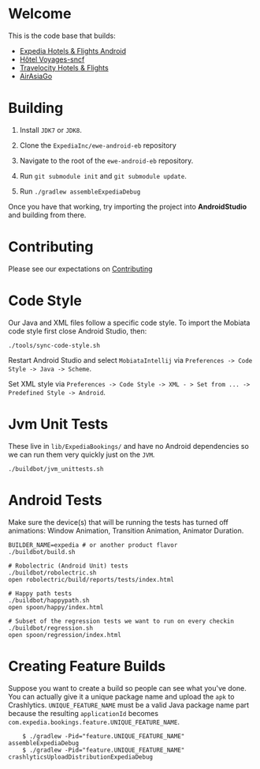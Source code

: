 Welcome
=======

This is the code base that builds:

 * [Expedia Hotels & Flights Android](https://play.google.com/store/apps/details?id=com.expedia.bookings)
 * [Hôtel Voyages-sncf](https://play.google.com/store/apps/details?id=com.expedia.bookings.vsc)
 * [Travelocity Hotels & Flights](https://play.google.com/store/apps/details?id=com.travelocity.android)
 * [AirAsiaGo](https://play.google.com/store/apps/details?id=com.airasiago.android)

Building
========

1. Install `JDK7` or `JDK8`.

2. Clone the `ExpediaInc/ewe-android-eb` repository

3. Navigate to the root of the `ewe-android-eb` repository.

4. Run `git submodule init` and `git submodule update`.

5. Run `./gradlew assembleExpediaDebug`

Once you have that working, try importing the project into **AndroidStudio** and
building from there.

Contributing
============

Please see our expectations on [Contributing](https://github.com/ExpediaInc/ewe-android-eb/wiki/Contributing)

Code Style
==========

Our Java and XML files follow a specific code style. To import the Mobiata code style first close Android Studio, then:

````shell
./tools/sync-code-style.sh
````

Restart Android Studio and select `MobiataIntellij` via `Preferences -> Code Style -> Java -> Scheme`.

Set XML style via `Preferences -> Code Style -> XML - > Set from ... -> Predefined Style -> Android`.

Jvm Unit Tests
==============

These live in `lib/ExpediaBookings/` and have no Android dependencies so we can
run them very quickly just on the `JVM`.

````shell
./buildbot/jvm_unittests.sh
````

Android Tests
==================

Make sure the device(s) that will be running the tests has turned off animations:
Window Animation, Transition Animation, Animator Duration.

````shell
BUILDER_NAME=expedia # or another product flavor
./buildbot/build.sh

# Robolectric (Android Unit) tests
./buildbot/robolectric.sh
open robolectric/build/reports/tests/index.html

# Happy path tests
./buildbot/happypath.sh
open spoon/happy/index.html

# Subset of the regression tests we want to run on every checkin
./buildbot/regression.sh
open spoon/regression/index.html
````

Creating Feature Builds
=======================

Suppose you want to create a build so people can see what you've done. You can
actually give it a unique package name and upload the `apk` to Crashlytics.
`UNIQUE_FEATURE_NAME` must be a valid Java package name part because the
resulting `applicationId` becomes `com.expedia.bookings.feature.UNIQUE_FEATURE_NAME`.

````shell
    $ ./gradlew -Pid="feature.UNIQUE_FEATURE_NAME" assembleExpediaDebug
    $ ./gradlew -Pid="feature.UNIQUE_FEATURE_NAME" crashlyticsUploadDistributionExpediaDebug
````


